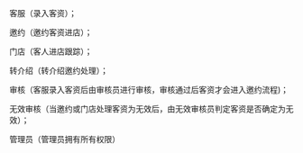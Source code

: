 客服（录入客资）；

邀约（邀约客资进店）；

门店（客人进店跟踪）；

转介绍（转介绍邀约处理）；

审核（客服录入客资后由审核员进行审核，审核通过后客资才会进入邀约流程\)；

无效审核（当邀约或门店处理客资为无效后，由无效审核员判定客资是否确定为无效）；

管理员（管理员拥有所有权限）

